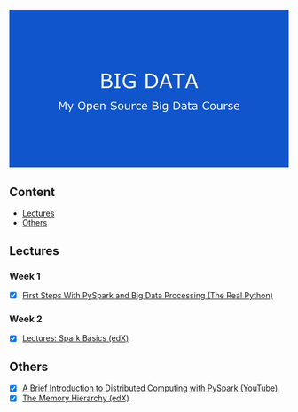 <p align="center">
<!--   <a href="https://github.com/stefanluiken/my-open-source-cs"> -->
	<img alt="My Open Source CS Degree" src="cover.jpg">
  </a>
</p>





## Content

- [Lectures](#lectures)
- [Others](#others)


## Lectures
### Week 1
- [x] [First Steps With PySpark and Big Data Processing (The Real Python)](https://github.com/najmabad/my-open-source-big-data-course/blob/main/first_steps_with_pyspark.md)

### Week 2
- [x] [Lectures: Spark Basics (edX)](https://github.com/najmabad/my-open-source-big-data-course/blob/main/spark_basics_edx.md)


## Others
- [x] [A Brief Introduction to Distributed Computing with PySpark (YouTube)](https://github.com/najmabad/my-open-source-big-data-course/blob/main/brief_intro_to_distributed_computing_with_pyspark.md)
- [x] [The Memory Hierarchy (edX)](https://learning.edx.org/course/course-v1:UCSanDiegoX+DSE230x+1T2021/block-v1:UCSanDiegoX+DSE230x+1T2021+type@sequential+block@6f43d6b26ee74a0d911532b30f2b895a/block-v1:UCSanDiegoX+DSE230x+1T2021+type@vertical+block@ba5936549ab14ff9b55e9d3e7ff7b70e) 
